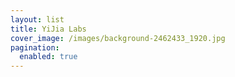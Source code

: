 ```yaml
---
layout: list
title: YiJia Labs
cover_image: /images/background-2462433_1920.jpg
pagination:
  enabled: true
---
```



